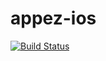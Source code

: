 # appez-ios
[![Build Status](https://travis-ci.org/appez/appez-ios.svg?branch=master)](https://travis-ci.org/appez/appez-ios)
